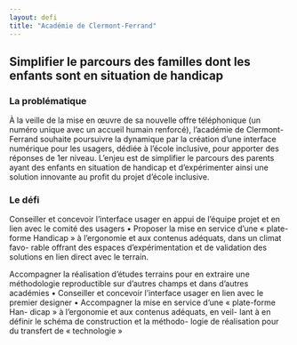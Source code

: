 ```yaml
---
layout: defi
title: "Académie de Clermont-Ferrand"
---
```


## Simplifier le parcours des familles dont les enfants sont en situation de handicap

### La problématique 

À la veille de la mise en œuvre de sa nouvelle offre téléphonique (un numéro unique avec un accueil humain renforcé), l’académie de Clermont-Ferrand souhaite poursuivre la dynamique par la création d’une interface numérique pour les usagers, dédiée à l’école inclusive, pour apporter des réponses de 1er niveau. L’enjeu est de simplifier le parcours des parents ayant des enfants en situation de handicap et d’expérimenter ainsi une solution innovante au profit du projet d’école inclusive.

### Le défi

Conseiller et concevoir l’interface usager en appui de l’équipe
projet et en lien avec le comité des usagers
• Proposer la mise en service d’une « plate-forme Handicap » à
l’ergonomie et aux contenus adéquats, dans un climat favo-
rable offrant des espaces d’expérimentation et de validation
des solutions en lien direct avec le terrain.

Accompagner la réalisation d’études terrains pour en
extraire une méthodologie reproductible sur d’autres
champs et dans d’autres académies
• Conseiller et concevoir l’interface usager en lien avec le
premier designer
• Accompagner la mise en service d’une « plate-forme Han-
dicap » à l’ergonomie et aux contenus adéquats, en veil-
lant à en définir le schéma de construction et la méthodo-
logie de réalisation pour du transfert de « technologie »
